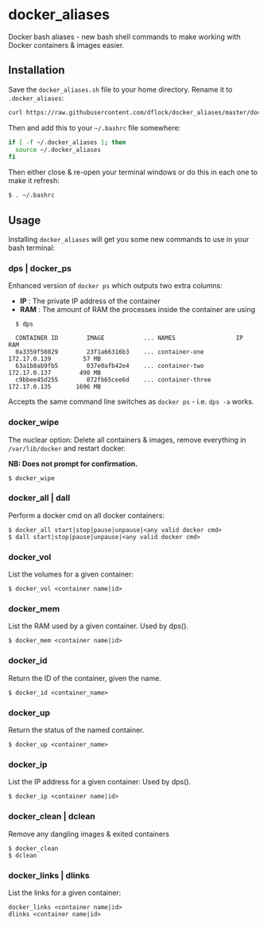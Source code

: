 # docker_aliases

Docker bash aliases - new bash shell commands to make working with Docker containers & images easier.

## Installation

Save the `docker_aliases.sh` file to your home directory. Rename it to `.docker_aliases`:

```bash
curl https://raw.githubusercontent.com/dflock/docker_aliases/master/docker_aliases.sh > ~/.docker_aliases
```


Then and add this to your `~/.bashrc` file somewhere:

```bash
if [ -f ~/.docker_aliases ]; then
  source ~/.docker_aliases
fi
```

Then either close & re-open your terminal windows or do this in each one to make it refresh:

```bash
$ . ~/.bashrc
```

## Usage

Installing `docker_aliases` will get you some new commands to use in your bash terminal:

### dps | docker_ps

Enhanced version of `docker ps` which outputs two extra columns:

- **IP**  : The private IP address of the container
- **RAM** : The amount of RAM the processes inside the container are using

```console
  $ dps

  CONTAINER ID        IMAGE           ... NAMES                 IP              RAM       
  0a3359f50829        23f1a66316b3    ... container-one         172.17.0.139         57 MB
  63a1b8ab9fb5        037e0afb42e4    ... container-two         172.17.0.137        490 MB
  c9bbee45d255        872fb65cee6d    ... container-three       172.17.0.135       1696 MB
```

Accepts the same command line switches as `docker ps` - i.e. `dps -a` works.

### docker_wipe

The nuclear option: Delete all containers & images, remove everything in `/var/lib/docker` and restart docker.

**NB: Does not prompt for confirmation.**

```console
$ docker_wipe
```

### docker_all | dall

Perform a docker cmd on all docker containers:

```console
$ docker_all start|stop|pause|unpause|<any valid docker cmd>
$ dall start|stop|pause|unpause|<any valid docker cmd>
```

### docker_vol

List the volumes for a given container:

```console
$ docker_vol <container name|id>
```

### docker_mem

List the RAM used by a given container.
Used by dps().

```console
$ docker_mem <container name|id>
```

### docker_id

Return the ID of the container, given the name.

```console
$ docker_id <container_name>
```

### docker_up

Return the status of the named container.

```console
$ docker_up <container_name>
```

### docker_ip

List the IP address for a given container:
Used by dps().

```console
$ docker_ip <container name|id>
```

### docker_clean | dclean

Remove any dangling images & exited containers

```console
$ docker_clean
$ dclean
```

### docker_links | dlinks

List the links for a given container:

```console
docker_links <container name|id>
dlinks <container name|id>
```
